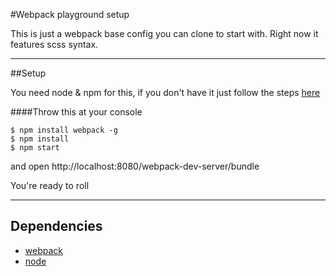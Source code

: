 #Webpack playground setup

This is just a webpack base config you can clone to start with. 
Right now it features scss syntax.


---
##Setup

You need node & npm for this, if you don't have it just follow the steps [here](http://blog.nodeknockout.com/post/65463770933/how-to-install-node-js-and-npm)


####Throw this at your console

	$ npm install webpack -g
	$ npm install
	$ npm start
	

	
and open http://localhost:8080/webpack-dev-server/bundle

You're ready to roll



---

## Dependencies

* [webpack](http://webpack.github.io/)
* [node](https://nodejs.org/)




